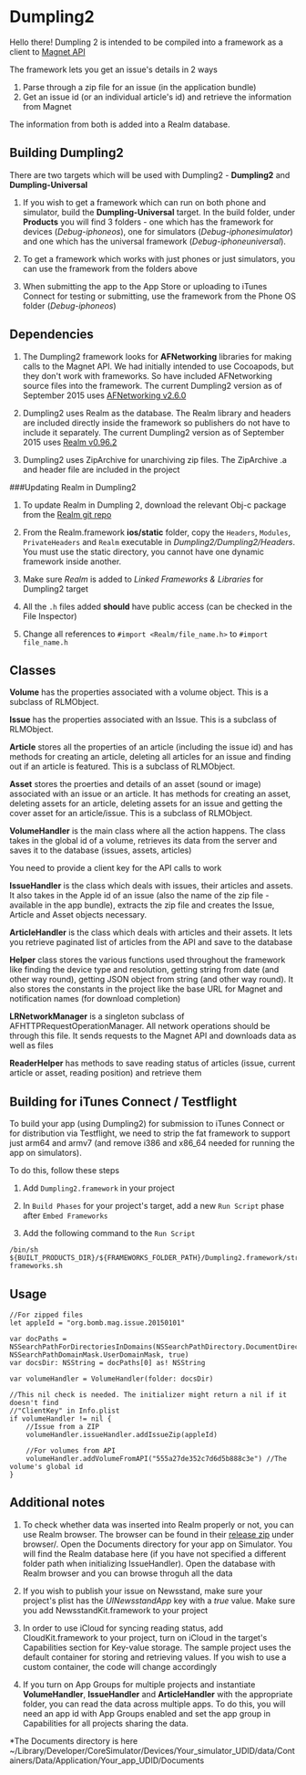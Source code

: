 # Dumpling2

Hello there! Dumpling 2 is intended to be compiled into a framework as a client to [Magnet API](https://github.com/29thStPublishing/Magnet-API)

The framework lets you get an issue's details in 2 ways
1. Parse through a zip file for an issue (in the application bundle)
2. Get an issue id (or an individual article's id) and retrieve the information from Magnet

The information from both is added into a Realm database.

## Building Dumpling2

There are two targets which will be used with Dumpling2 - **Dumpling2** and **Dumpling-Universal**

1. If you wish to get a framework which can run on both phone and simulator, build the **Dumpling-Universal** target. In the build folder, under **Products** you will find 3 folders - one which has the framework for devices (*Debug-iphoneos*), one for simulators (*Debug-iphonesimulator*) and one which has the universal framework (*Debug-iphoneuniversal*).

2. To get a framework which works with just phones or just simulators, you can use the framework from the folders above

3. When submitting the app to the App Store or uploading to iTunes Connect for testing or submitting, use the framework from the Phone OS folder (*Debug-iphoneos*)


## Dependencies

1. The Dumpling2 framework looks for **AFNetworking** libraries for making calls to the Magnet API. We had initially intended to use Cocoapods, but they don't work with frameworks. So have included AFNetworking source files into the framework. The current Dumpling2 version as of September 2015 uses [AFNetworking v2.6.0](https://github.com/AFNetworking/AFNetworking/releases/tag/2.6.0)

2. Dumpling2 uses Realm as the database. The Realm library and headers are included directly inside the framework so publishers do not have to include it separately.
The current Dumpling2 version as of September 2015 uses [Realm v0.96.2](https://github.com/realm/realm-cocoa/releases/download/v0.96.2/realm-objc-0.96.2.zip)

3. Dumpling2 uses ZipArchive for unarchiving zip files. The ZipArchive .a and header file are included in the project

###Updating Realm in Dumpling2
1. To update Realm in Dumpling 2, download the relevant Obj-c package from the [Realm git repo](https://github.com/realm/realm-cocoa/releases)

2. From the Realm.framework **ios/static** folder, copy the `Headers`, `Modules`, `PrivateHeaders` and `Realm` executable in *Dumpling2/Dumpling2/Headers*. You must use the static directory, you cannot have one dynamic framework inside another.

3. Make sure *Realm* is added to *Linked Frameworks & Libraries* for Dumpling2 target

4. All the `.h` files added **should** have public access (can be checked in the File Inspector)

5. Change all references to `#import <Realm/file_name.h>` to `#import file_name.h`

## Classes

**Volume** has the properties associated with a volume object. This is a subclass of RLMObject.

**Issue** has the properties associated with an Issue. This is a subclass of RLMObject.

**Article** stores all the properties of an article (including the issue id) and has methods for creating an article, deleting all articles for an issue and finding out if an article is featured. This is a subclass of RLMObject.

**Asset** stores the proerties and details of an asset (sound or image) associated with an issue or an article. It has methods for creating an asset, deleting assets for an article, deleting assets for an issue and getting the cover asset for an article/issue. This is a subclass of RLMObject.

**VolumeHandler** is the main class where all the action happens. The class takes in the global id of a volume, retrieves its data from the server and saves it to the database (issues, assets, articles)

You need to provide a client key for the API calls to work

**IssueHandler** is the class which deals with issues, their articles and assets. It also takes in the Apple id of an issue (also the name of the zip file - available in the app bundle), extracts the zip file and creates the Issue, Article and Asset objects necessary.

**ArticleHandler** is the class which deals with articles and their assets. It lets you retrieve paginated list of articles from the API and save to the database

**Helper** class stores the various functions used throughout the framework like finding the device type and resolution, getting string from date (and other way round), getting JSON object from string (and other way round). It also stores the constants in the project like the base URL for Magnet and notification names (for download completion)

**LRNetworkManager** is a singleton subclass of AFHTTPRequestOperationManager. All network operations should be through this file. It sends requests to the Magnet API and downloads data as well as files

**ReaderHelper** has methods to save reading status of articles (issue, current article or asset, reading position) and retrieve them

## Building for iTunes Connect / Testflight
To build your app (using Dumpling2) for submission to iTunes Connect or for distribution via Testflight, we need to strip the fat framework to support just arm64 and armv7 (and remove i386 and x86_64 needed for running the app on simulators).

To do this, follow these steps

1. Add `Dumpling2.framework` in your project

2. In `Build Phases` for your project's target, add a new `Run Script` phase after `Embed Frameworks`

3. Add the following command to the `Run Script`
```
/bin/sh ${BUILT_PRODUCTS_DIR}/${FRAMEWORKS_FOLDER_PATH}/Dumpling2.framework/strip-frameworks.sh
```

## Usage

```
//For zipped files
let appleId = "org.bomb.mag.issue.20150101"

var docPaths = NSSearchPathForDirectoriesInDomains(NSSearchPathDirectory.DocumentDirectory, NSSearchPathDomainMask.UserDomainMask, true)
var docsDir: NSString = docPaths[0] as! NSString
        
var volumeHandler = VolumeHandler(folder: docsDir)

//This nil check is needed. The initializer might return a nil if it doesn't find 
//"ClientKey" in Info.plist
if volumeHandler != nil {
	//Issue from a ZIP
    volumeHandler.issueHandler.addIssueZip(appleId)

    //For volumes from API
    volumeHandler.addVolumeFromAPI("555a27de352c7d6d5b888c3e") //The volume's global id
}
```

## Additional notes

1. To check whether data was inserted into Realm properly or not, you can use Realm browser. The browser can be found in their [release zip](http://static.realm.io/downloads/cocoa/latest) under browser/. Open the Documents directory for your app on Simulator. You will find the Realm database here (if you have not specified a different folder path when initializing IssueHandler). Open the database with Realm browser and you can browse throguh all the data

2. If you wish to publish your issue on Newsstand, make sure your project's plist has the *UINewsstandApp* key with a *true* value. Make sure you add NewsstandKit.framework to your project

3. In order to use iCloud for syncing reading status, add CloudKit.framework to your project, turn on iCloud in the target's Capabilities section for Key-value storage. The sample project uses the default container for storing and retrieving values. If you wish to use a custom container, the code will change accordingly

4. If you turn on App Groups for multiple projects and instantiate **VolumeHandler**, **IssueHandler** and **ArticleHandler** with the appropriate folder, you can read the data across multiple apps. To do this, you will need an app id with App Groups enabled and set the app group in Capabilities for all projects sharing the data.


*The Documents directory is here ~/Library/Developer/CoreSimulator/Devices/Your_simulator_UDID/data/Containers/Data/Application/Your_app_UDID/Documents
